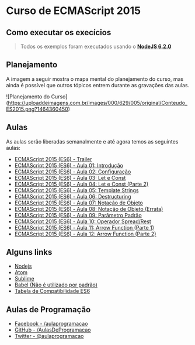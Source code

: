 # Curso de ECMAScript 2015

## Como executar os execícios

> Todos os exemplos foram executados usando o [**NodeJS 6.2.0**](https://nodejs.org)

## Planejamento

A imagem a seguir mostra o mapa mental do planejamento do curso, mas ainda é possível que outros tópicos entrem durante as gravações das aulas.

![Planejamento do Curso]
(https://uploaddeimagens.com.br/images/000/629/005/original/Conteudo_ES2015.png?1464360450)

## Aulas

As aulas serão liberadas semanalmente e até agora temos as seguintes aulas:

- [ECMAScript 2015 (ES6) - Trailer](https://www.cod3r.com.br/portal/courses/ecmascript-2015-12)
- [ECMAScript 2015 (ES6) - Aula 01: Introdução](https://www.cod3r.com.br/#/courses/12/186/11)
- [ECMAScript 2015 (ES6) - Aula 02: Configuração](https://www.cod3r.com.br/#/courses/12/187/734)
- [ECMAScript 2015 (ES6) - Aula 03: Let e Const](https://www.cod3r.com.br/#/courses/12/188/988)
- [ECMAScript 2015 (ES6) - Aula 04: Let e Const (Parte 2)](https://www.cod3r.com.br/#/courses/12/189/0)
- [ECMAScript 2015 (ES6) - Aula 05: Template Strings](https://www.cod3r.com.br/#/courses/12/190/0)
- [ECMAScript 2015 (ES6) - Aula 06: Destructuring](https://www.cod3r.com.br/#/courses/12/191/0)
- [ECMAScript 2015 (ES6) - Aula 07: Notação de Objeto](https://www.cod3r.com.br/#/courses/12/192/0)
- [ECMAScript 2015 (ES6) - Aula 08: Notação de Objeto (Errata)](https://www.cod3r.com.br/#/courses/12/205/0)
- [ECMAScript 2015 (ES6) - Aula 09: Parâmetro Padrão](https://www.cod3r.com.br/#/courses/12/193/0)
- [ECMAScript 2015 (ES6) - Aula 10: Operador Spread/Rest](https://www.cod3r.com.br/#/courses/12/194/0)
- [ECMAScript 2015 (ES6) - Aula 11: Arrow Function (Parte 1)](https://www.cod3r.com.br/#/courses/12/204/0)
- [ECMAScript 2015 (ES6) - Aula 12: Arrow Function (Parte 2)](https://www.cod3r.com.br/#/courses/12/336/0)

## Alguns links

- [Nodejs](https://nodejs.org)
- [Atom](https://atom.io/)
- [Sublime](https://www.sublimetext.com/)
- [Babel (Não é utilizado por padrão)](https://babeljs.io/)
- [Tabela de Compatibilidade ES6](https://kangax.github.io/compat-table/es6/)

## Aulas de Programação
- [Facebook - /aulaprogramacao](https://www.facebook.com/aulaprogramacao)
- [GitHub - /AulasDeProgramacao](https://github.com/AulasDeProgramacao)
- [Twitter - @aulaprogramacao](https://twitter.com/aulaprogramacao)

